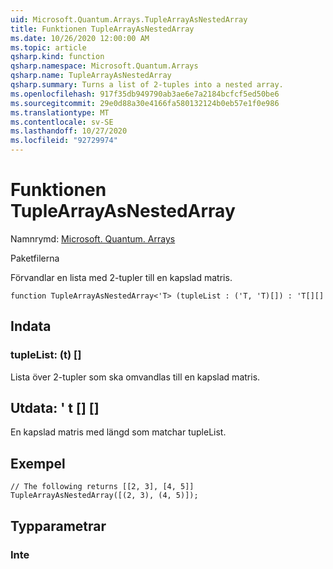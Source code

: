 ```yaml
---
uid: Microsoft.Quantum.Arrays.TupleArrayAsNestedArray
title: Funktionen TupleArrayAsNestedArray
ms.date: 10/26/2020 12:00:00 AM
ms.topic: article
qsharp.kind: function
qsharp.namespace: Microsoft.Quantum.Arrays
qsharp.name: TupleArrayAsNestedArray
qsharp.summary: Turns a list of 2-tuples into a nested array.
ms.openlocfilehash: 917f35db949790ab3ae6e7a2184bcfcf5ed50be6
ms.sourcegitcommit: 29e0d88a30e4166fa580132124b0eb57e1f0e986
ms.translationtype: MT
ms.contentlocale: sv-SE
ms.lasthandoff: 10/27/2020
ms.locfileid: "92729974"
---
```

# <a name="tuplearrayasnestedarray-function"></a>Funktionen TupleArrayAsNestedArray

Namnrymd: [Microsoft. Quantum. Arrays](xref:Microsoft.Quantum.Arrays)

Paketfilerna [](https://nuget.org/packages/)


Förvandlar en lista med 2-tupler till en kapslad matris.

```qsharp
function TupleArrayAsNestedArray<'T> (tupleList : ('T, 'T)[]) : 'T[][]
```


## <a name="input"></a>Indata

### <a name="tuplelist--tt"></a>tupleList: (t) []

Lista över 2-tupler som ska omvandlas till en kapslad matris.



## <a name="output--t"></a>Utdata: ' t [] []

En kapslad matris med längd som matchar tupleList.

## <a name="example"></a>Exempel

```qsharp
// The following returns [[2, 3], [4, 5]]
TupleArrayAsNestedArray([(2, 3), (4, 5)]);
```

## <a name="type-parameters"></a>Typparametrar

### <a name="t"></a>Inte

